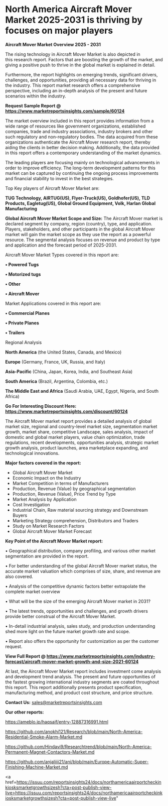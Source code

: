 # North America Aircraft Mover Market 2025-2031 is thriving by focuses on major players

<Strong> Aircraft Mover Market Overview 2025 - 2031</strong>

The rising technology in Aircraft Mover Market is also depicted in this research report. Factors that are boosting the growth of the market, and giving a positive push to thrive in the global market is explained in detail.

Furthermore, the report highlights on emerging trends, significant drivers, challenges, and opportunities, providing all necessary data for thriving in the industry. This report market research offers a comprehensive perspective, including an in-depth analysis of the present and future scenarios within the industry.

<strong>Request Sample Report @ <a href=https://www.marketreportsinsights.com/sample/60124>https://www.marketreportsinsights.com/sample/60124</a></strong>

The market overview included in this report provides information from a wide range of resources like government organizations, established companies, trade and industry associations, industry brokers and other such regulatory and non-regulatory bodies. The data acquired from these organizations authenticate the Aircraft Mover research report, thereby aiding the clients in better decision making. Additionally, the data provided in this report offers a contemporary understanding of the market dynamics.

The leading players are focusing mainly on technological advancements in order to improve efficiency. The long-term development patterns for this market can be captured by continuing the ongoing process improvements and financial stability to invest in the best strategies.

Top Key players of Aircraft Mover Market are:

<strong>TUG Technology, AIRTUG(US), Flyer-Truck(US), Goldhofer(US), TLD Products, Eagletug(US), Global Ground Equipment, Volk, Harlan Global Manufacturing</strong>

<strong><b>Global Aircraft Mover Market Scope and Size:</b></strong>
The Aircraft Mover market is declared segment by company, region (country), type, and application. Players, stakeholders, and other participants in the global Aircraft Mover market will gain the market scope as they use the report as a powerful resource. The segmental analysis focuses on revenue and product by type and application and the forecast period of 2025-2031.

Aircraft Mover Market Types covered in this report are:

<strong>• Powered Tugs

• Motorized tugs

• Other

• Aircraft Mover</strong>

Market Applications covered in this report are:

<strong>• Commercial Planes

• Private Planes

• Trailers</strong> 

Regional Analysis

<strong>North America</strong> (the United States, Canada, and Mexico)

<strong>Europe</strong> (Germany, France, UK, Russia, and Italy)

<strong>Asia-Pacific</strong> (China, Japan, Korea, India, and Southeast Asia)

<strong>South America</strong> (Brazil, Argentina, Colombia, etc.)

<strong>The Middle East and Africa</strong> (Saudi Arabia, UAE, Egypt, Nigeria, and South Africa)

<strong>Go For Interesting Discount Here: <a href=https://www.marketreportsinsights.com/discount/60124>https://www.marketreportsinsights.com/discount/60124</a></strong>

The Aircraft Mover market report provides a detailed analysis of global market size, regional and country-level market size, segmentation market growth, market share, competitive Landscape, sales analysis, impact of domestic and global market players, value chain optimization, trade regulations, recent developments, opportunities analysis, strategic market growth analysis, product launches, area marketplace expanding, and technological innovations.

<strong><b>Major factors covered in the report:</b></strong>
<ul>
  <li>Global Aircraft Mover Market </li>
  <li>Economic Impact on the Industry</li>
  <li>Market Competition in terms of Manufacturers</li>
  <li>Production, Revenue (Value) by geographical segmentation</li>
  <li>Production, Revenue (Value), Price Trend by Type</li>
  <li>Market Analysis by Application</li>
  <li>Cost Investigation</li>
  <li>Industrial Chain, Raw material sourcing strategy and Downstream Buyers</li>
  <li>Marketing Strategy comprehension, Distributors and Traders</li>
  <li>Study on Market Research Factors</li>
  <li>Global Aircraft Mover Market Forecast</li>
</ul>

<strong><b>Key Point of the Aircraft Mover Market report:</b></strong>

• Geographical distribution, company profiling, and various other market segmentation are provided in the report.

• For better understanding of the global Aircraft Mover market status, the accurate market valuation which comprises of size, share, and revenue are also covered.

• Analysis of the competitive dynamic factors better extrapolate the complete market overview

• What will be the size of the emerging Aircraft Mover market in 2031?

• The latest trends, opportunities and challenges, and growth drivers provide better construal of the Aircraft Mover Market.

• In-detail industrial analysis, sales study, and production understanding shed more light on the future market growth rate and scope.

• Report also offers the opportunity for customization as per the customer request.

<strong><b>View Full Report @ <a href=https://www.marketreportsinsights.com/industry-forecast/aircraft-mover-market-growth-and-size-2021-60124>https://www.marketreportsinsights.com/industry-forecast/aircraft-mover-market-growth-and-size-2021-60124</a></b></strong>


At last, the Aircraft Mover Market report includes investment come analysis and development trend analysis. The present and future opportunities of the fastest growing international industry segments are coated throughout this report. This report additionally presents product specification, manufacturing method, and product cost structure, and price structure.

<strong>Contact Us:</strong>
sales@marketreportsinsights.com

<strong>Our other reports:</strong>

<a href=https://ameblo.jp/haqsaif/entry-12887316991.html>https://ameblo.jp/haqsaif/entry-12887316991.html</a>

<a href=https://github.com/anokhi121/Research/blob/main/North-America-Residential-Smoke-Alarm-Market.md>https://github.com/anokhi121/Research/blob/main/North-America-Residential-Smoke-Alarm-Market.md</a>

<a href=https://github.com/Hindavi9/Researchtrend/blob/main/North-America-Permanent-Magnet-Contactors-Market.md>https://github.com/Hindavi9/Researchtrend/blob/main/North-America-Permanent-Magnet-Contactors-Market.md</a>

<a href=https://github.com/anjaliiii21/ani/blob/main/Europe-Automatic-Super-Finishing-Machine-Market.md>https://github.com/anjaliiii21/ani/blob/main/Europe-Automatic-Super-Finishing-Machine-Market.md</a>

<a href=https://issuu.com/reportsinsights24/docs/northamericaairportcheckinkiosksmarketgrowthsizesh?cta=post-publish-view-live>https://issuu.com/reportsinsights24/docs/northamericaairportcheckinkiosksmarketgrowthsizesh?cta=post-publish-view-live</a>"
